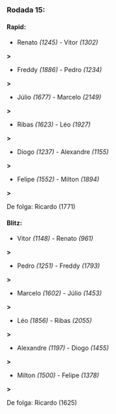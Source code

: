 ### Rodada 15:

#### Rapid:

* Renato *(1245)*     -     Vitor *(1302)*

 **>** 
* Freddy *(1886)*     -     Pedro *(1234)*

 **>** 
* Júlio *(1677)*     -     Marcelo *(2149)*

 **>** 
* Ribas *(1623)*     -     Léo *(1927)*

 **>** 
* Diogo *(1237)*     -     Alexandre *(1155)*

 **>** 
* Felipe *(1552)*     -     Milton *(1894)*

 **>** 

De folga: Ricardo (1771)

#### Blitz:

* Vitor *(1148)*     -     Renato *(961)*

 **>** 
* Pedro *(1251)*     -     Freddy *(1793)*

 **>** 
* Marcelo *(1602)*     -     Júlio *(1453)*

 **>** 
* Léo *(1856)*     -     Ribas *(2055)*

 **>** 
* Alexandre *(1197)*     -     Diogo *(1455)*

 **>** 
* Milton *(1500)*     -     Felipe *(1378)*

 **>** 

De folga: Ricardo (1625)

